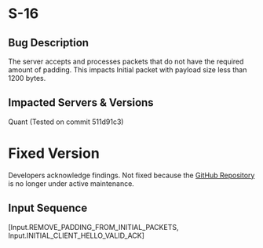 # S-16

## Bug Description
The server accepts and processes packets that do not have the required amount of padding. This impacts Initial packet with payload size less than 1200 bytes.

## Impacted Servers & Versions
Quant (Tested on commit 511d91c3)

# Fixed Version
Developers acknowledge findings. Not fixed because the [GitHub Repository](https://github.com/NTAP/quant/issues/83) is no longer under active maintenance.

## Input Sequence
[Input.REMOVE_PADDING_FROM_INITIAL_PACKETS, Input.INITIAL_CLIENT_HELLO_VALID_ACK]
